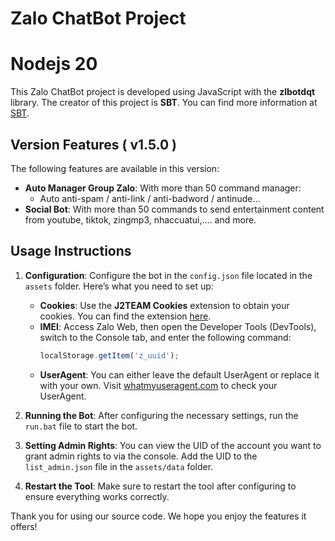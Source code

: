 # Zalo ChatBot Project
# Nodejs 20
This Zalo ChatBot project is developed using JavaScript with the **zlbotdqt** library. The creator of this project is **SBT**. You can find more information at [SBT](https://github.com/itisme).

## Version Features ( v1.5.0 )

The following features are available in this version:

- **Auto Manager Group Zalo**: With more than 50 command manager:
  - Auto anti-spam / anti-link / anti-badword / antinude...
- **Social Bot**: With more than 50 commands to send entertainment content from youtube, tiktok, zingmp3, nhaccuatui,.... and more.

## Usage Instructions

1. **Configuration**: Configure the bot in the `config.json` file located in the `assets` folder. Here’s what you need to set up:
   - **Cookies**: Use the **J2TEAM Cookies** extension to obtain your cookies. You can find the extension [here](https://chrome.google.com/webstore/detail/j2team-cookies/okpidcojinmlaakglciglbpcpajaibco).
   - **IMEI**: Access Zalo Web, then open the Developer Tools (DevTools), switch to the Console tab, and enter the following command: 
     ```javascript
     localStorage.getItem('z_uuid');
     ```
   - **UserAgent**: You can either leave the default UserAgent or replace it with your own. Visit [whatmyuseragent.com](https://whatmyuseragent.com/) to check your UserAgent.

2. **Running the Bot**: After configuring the necessary settings, run the `run.bat` file to start the bot.

3. **Setting Admin Rights**: You can view the UID of the account you want to grant admin rights to via the console. Add the UID to the `list_admin.json` file in the `assets/data` folder.

4. **Restart the Tool**: Make sure to restart the tool after configuring to ensure everything works correctly.

Thank you for using our source code. We hope you enjoy the features it offers!
